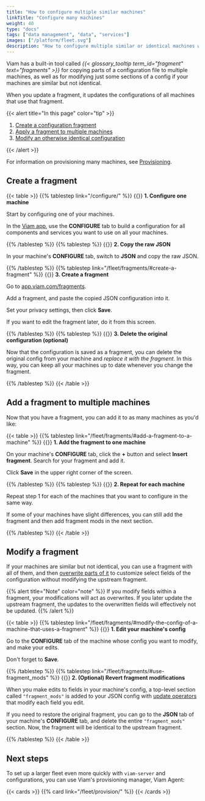 ```yaml
---
title: "How to configure multiple similar machines"
linkTitle: "Configure many machines"
weight: 40
type: "docs"
tags: ["data management", "data", "services"]
images: ["/platform/fleet.svg"]
description: "How to configure multiple similar or identical machines with fragments."
---
```


Viam has a built-in tool called _{{< glossary_tooltip term_id="fragment" text="fragments" >}}_ for copying parts of a configuration file to multiple machines, as well as for modifying just some sections of a config if your machines are similar but not identical.

When you update a fragment, it updates the configurations of all machines that use that fragment.

{{< alert title="In this page" color="tip" >}}

1. [Create a configuration fragment](#create-a-fragment)
1. [Apply a fragment to multiple machines](#add-a-fragment-to-multiple-machines)
1. [Modify an otherwise identical configuration](#modify-a-fragment)

{{< /alert >}}

For information on provisioning many machines, see [Provisioning](/fleet/provision/).

## Create a fragment

{{< table >}}
{{% tablestep link="/configure/" %}}
{{<imgproc src="/use-cases/one-to-many/config.png" resize="700x" class="fill alignleft" style="max-width: 250px" declaredimensions=true alt="Configuration builder UI">}}
**1. Configure one machine**

Start by configuring one of your machines.

In the [Viam app](https://app.viam.com), use the **CONFIGURE** tab to build a configuration for all components and services you want to use on all your machines.

{{% /tablestep %}}
{{% tablestep %}}
{{<imgproc src="/use-cases/one-to-many/raw-json.png" resize="700x" class="fill alignleft" style="max-width: 250px" declaredimensions=true alt="JSON subtab of the CONFIGURE tab">}}
**2. Copy the raw JSON**

In your machine's **CONFIGURE** tab, switch to **JSON** and copy the raw JSON.

{{% /tablestep %}}
{{% tablestep link="/fleet/fragments/#create-a-fragment" %}}
{{<imgproc src="/use-cases/one-to-many/new-fragment.png" resize="700x" class="fill alignleft" style="max-width: 250px" declaredimensions=true alt="app.viam.com/fragment interface">}}
**3. Create a fragment**

Go to [app.viam.com/fragments](https://app.viam.com/fragments).

Add a fragment, and paste the copied JSON configuration into it.

Set your privacy settings, then click **Save**.

If you want to edit the fragment later, do it from this screen.

{{% /tablestep %}}
{{% tablestep %}}
{{<imgproc src="/use-cases/one-to-many/noun-trash.svg" class="fill alignleft" style="max-width: 150px" declaredimensions=true alt="Delete">}}
**3. Delete the original configuration (optional)**

Now that the configuration is saved as a fragment, you can delete the original config from your machine and _replace it with the fragment_.
In this way, you can keep all your machines up to date whenever you change the fragment.

{{% /tablestep %}}
{{< /table >}}

## Add a fragment to multiple machines

Now that you have a fragment, you can add it to as many machines as you'd like:

{{< table >}}
{{% tablestep link="/fleet/fragments/#add-a-fragment-to-a-machine" %}}
{{<imgproc src="/get-started/try-viam/rover-resources/fragments/fragments_list.png" resize="700x" class="fill alignleft" style="max-width: 250px" declaredimensions=true alt="Add fragment">}}
**1. Add the fragment to one machine**

On your machine's **CONFIGURE** tab, click the **+** button and select **Insert fragment**.
Search for your fragment and add it.

Click **Save** in the upper right corner of the screen.

{{% /tablestep %}}
{{% tablestep %}}
{{<imgproc src="/use-cases/one-to-many/noun-repeat.svg" class="fill alignleft" style="max-width: 100px"  declaredimensions=true alt="Repeat">}}
**2. Repeat for each machine**

Repeat step 1 for each of the machines that you want to configure in the same way.

If some of your machines have slight differences, you can still add the fragment and then add fragment mods in the next section.

{{% /tablestep %}}
{{< /table >}}

## Modify a fragment

If your machines are similar but not identical, you can use a fragment with all of them, and then [overwrite parts of it](/fleet/fragments/#modify-the-config-of-a-machine-that-uses-a-fragment) to customize select fields of the configuration without modifying the upstream fragment.

{{% alert title="Note" color="note" %}}
If you modify fields within a fragment, your modifications will act as overwrites.
If you later update the upstream fragment, the updates to the overwritten fields will effectively not be updated.
{{% /alert %}}

{{< table >}}
{{% tablestep link="/fleet/fragments/#modify-the-config-of-a-machine-that-uses-a-fragment" %}}
{{<imgproc src="/use-cases/one-to-many/noun-edit.svg" class="fill alignleft" style="max-width: 150px"  declaredimensions=true alt="Edit">}}
**1. Edit your machine's config**

Go to the **CONFIGURE** tab of the machine whose config you want to modify, and make your edits.

Don't forget to **Save**.

{{% /tablestep %}}
{{% tablestep link="/fleet/fragments/#use-fragment_mods" %}}
{{<imgproc src="/use-cases/one-to-many/noun-reset.svg" class="fill alignleft" style="max-width: 100px"  declaredimensions=true alt="Reset to fragment">}}
**2. (Optional) Revert fragment modifications**

When you make edits to fields in your machine's config, a top-level section called `"fragment_mods"` is added to your JSON config with [update operators](https://www.mongodb.com/docs/manual/reference/operator/update/positional/#---update-) that modify each field you edit.

If you need to restore the original fragment, you can go to the **JSON** tab of your machine's **CONFIGURE** tab, and delete the entire `"fragment_mods"` section.
Now, the fragment will be identical to the upstream fragment.

{{% /tablestep %}}
{{< /table >}}

## Next steps

To set up a larger fleet even more quickly with `viam-server` and configurations, you can use Viam's provisioning manager, Viam Agent:

{{< cards >}}
{{% card link="/fleet/provision/" %}}
{{< /cards >}}
